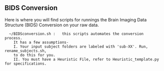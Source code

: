 ## BIDS Conversion

Here is where you will find scripts for runnings the Brain Imaging Data Structure (BIDS) Conversion on your raw data.

      ~/BIDSconversion.sh :   this scripts automates the conversion process.
        It has a few assumptions-
        I. Your input subject folders are labeled with 'sub-XX'. Run, rename_subjects.sh,
        to do this for you.
        II. You must have a Heuristic File, refer to Heuristic_template.py for specifications.

